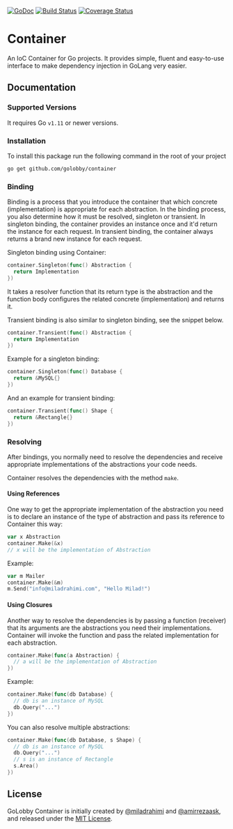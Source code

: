 [![GoDoc](https://godoc.org/github.com/golobby/container?status.png)](https://godoc.org/github.com/golobby/container)
[![Build Status](https://travis-ci.org/golobby/container.png?branch=master)](https://travis-ci.org/golobby/container)
[![Coverage Status](https://coveralls.io/repos/github/golobby/container/badge.png?branch=master)](https://coveralls.io/github/golobby/container?branch=master)

# Container
An IoC Container for Go projects. It provides simple, fluent and easy-to-use interface to make dependency injection in 
GoLang very easier.

## Documentation

### Supported Versions
It requires Go `v1.11` or newer versions.

### Installation
To install this package run the following command in the root of your project

```bash
go get github.com/golobby/container
```

### Binding
Binding is a process that you introduce the container that which concrete (implementation) is appropriate for each 
abstraction. In the binding process, you also determine how it must be resolved, singleton or transient. 
In singleton binding, the container provides an instance once and it'd return the instance for each request. 
In transient binding, the container always returns a brand new instance for each request.

Singleton binding using Container:

```go
container.Singleton(func() Abstraction {
  return Implementation
})
```

It takes a resolver function that its return type is the abstraction and the function body configures the related 
concrete (implementation) and returns it.

Transient binding is also similar to singleton binding, see the snippet below.

```go
container.Transient(func() Abstraction {
  return Implementation
})
```

Example for a singleton binding:

```go
container.Singleton(func() Database {
  return &MySQL{}
})
```

And an example for transient binding:

```go
container.Transient(func() Shape {
  return &Rectangle{}
})
```

### Resolving

After bindings, you normally need to resolve the dependencies and receive appropriate implementations of the 
abstractions your code needs.

Container resolves the dependencies with the method `make`.

#### Using References

One way to get the appropriate implementation of the abstraction you need is to declare an instance of the type of 
abstraction and pass its reference to Container this way:

```go
var x Abstraction
container.Make(&x)
// x will be the implementation of Abstraction
```

Example:

```go
var m Mailer
container.Make(&m)
m.Send("info@miladrahimi.com", "Hello Milad!")
```

#### Using Closures

Another way to resolve the dependencies is by passing a function (receiver) that its arguments are the abstractions you 
need their implementations. Container will invoke the function and pass the related implementation for each abstraction.

```go
container.Make(func(a Abstraction) {
  // a will be the implementation of Abstraction
})
```

Example:

```go
container.Make(func(db Database) {
  // db is an instance of MySQL
  db.Query("...")
})
```

You can also resolve multiple abstractions:

```go
container.Make(func(db Database, s Shape) {
  // db is an instance of MySQL
  db.Query("...")
  // s is an instance of Rectangle
  s.Area()
})
```

## License

GoLobby Container is initially created by 
[@miladrahimi](https://github.com/miladrahimi) and [@amirrezaask](https://github.com/amirrezaask),
and released under the [MIT License](http://opensource.org/licenses/mit-license.php).
